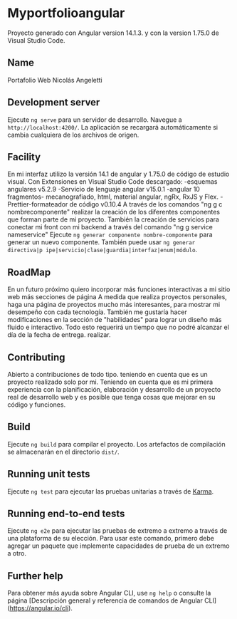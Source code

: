 # Myportfolioangular

Proyecto generado con Angular version 14.1.3. y con la version 1.75.0 de Visual Studio Code.  


## Name
Portafolio Web Nicolás Angeletti

## Development server

Ejecute `ng serve` para un servidor de desarrollo. Navegue a `http://localhost:4200/`. La aplicación se recargará automáticamente si cambia cualquiera de los archivos de origen.


## Facility
En mi interfaz utilizo la versión 14.1 de angular y 1.75.0 de código de estudio visual.
Con Extensiones en Visual Studio Code descargado:
-esquemas angulares v5.2.9
-Servicio de lenguaje angular v15.0.1
-angular 10 fragmentos- mecanografiado, html, material angular, ngRx, RxJS y Flex.
-Prettier-formateador de código v0.10.4
A través de los comandos "ng g c nombrecomponente" realizar la creación
de los diferentes componentes que forman parte de mi proyecto.
También la creación de servicios para conectar mi front con mi backend
a través del comando "ng g service nameservice"
Ejecute `ng generar componente nombre-componente` para generar un nuevo componente. También puede usar `ng generar directiva|p ipe|servicio|clase|guardia|interfaz|enum|módulo`.

## RoadMap

En un futuro próximo quiero incorporar más funciones interactivas a mi sitio web
más secciones de página A medida que realiza proyectos personales, haga una página de
proyectos mucho más interesantes, para mostrar mi desempeño con cada tecnología.
También me gustaría hacer modificaciones en la sección de "habilidades" para lograr un
diseño más fluido e interactivo. Todo esto requerirá un tiempo que no podré alcanzar el día de la fecha de entrega.
realizar.

## Contributing

Abierto a contribuciones de todo tipo. teniendo en cuenta que es un proyecto realizado solo por mi.
Teniendo en cuenta que es mi primera experiencia con la planificación, elaboración y desarrollo de un proyecto real de desarrollo web
y es posible que tenga cosas que mejorar en su código y funciones.
 
## Build

Ejecute `ng build` para compilar el proyecto. Los artefactos de compilación se almacenarán en el directorio `dist/`.

## Running unit tests

Ejecute `ng test` para ejecutar las pruebas unitarias a través de [Karma](https://karma-runner.github.io).

## Running end-to-end tests

Ejecute `ng e2e` para ejecutar las pruebas de extremo a extremo a través de una plataforma de su elección. Para usar este comando, primero debe agregar un paquete que implemente capacidades de prueba de un extremo a otro.

## Further help

Para obtener más ayuda sobre Angular CLI, use `ng help` o consulte la página [Descripción general y referencia de comandos de Angular CLI] (https://angular.io/cli).

 
